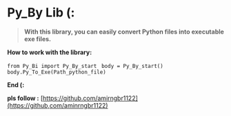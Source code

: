 # **Py_By Lib** (:

> **With this library, you can easily convert Python files into executable exe files.**

**How to work with the library:**     

``
from Py_Bi import Py_By_start 
``
``
body = Py_By_start()
``
``
body.Py_To_Exe(Path_python_file)
``

**End (:**

**pls follow :** [https://github.com/amirngbr1122](https://github,com/aminrngbr1122)
